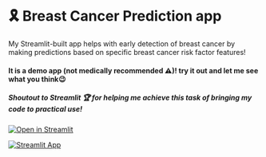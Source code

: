 # 🎗️ Breast Cancer Prediction app

My Streamlit-built app helps with early detection of breast cancer by making predictions based on specific breast cancer risk factor features! 





#### It is a demo app (not medically recommended ⚠️)! try it out and let me see what you think😉






##### Shoutout to Streamlit 🏆 for helping me achieve this task of bringing my code to practical use! 





[![Open in Streamlit](https://static.streamlit.io/badges/streamlit_badge_black_white.svg)](https://dammyidowu-breastcancerpredictionapp.streamlit.app/)


[![Streamlit App](https://static.streamlit.io/badges/streamlit_badge_black_white.svg)](https://dammyidowu-breastcancerpredictionapp.streamlit.app/)
